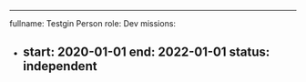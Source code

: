 ---
fullname: Testgin Person
role: Dev
missions:
  - start: 2020-01-01
    end: 2022-01-01
    status: independent
    ---